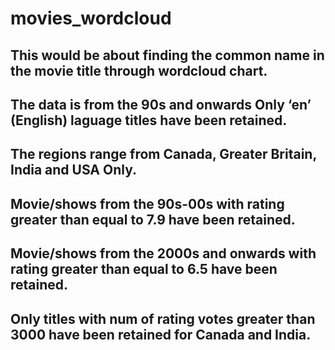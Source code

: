 # movies_wordcloud

## This would be about finding the common name in the movie title through wordcloud chart.


## The data is from the 90s and onwards Only ‘en’ (English) laguage titles have been retained.
## The regions range from Canada, Greater Britain, India and USA Only.
## Movie/shows from the 90s-00s with rating greater than equal to 7.9 have been retained.
## Movie/shows from the 2000s and onwards with rating greater than equal to 6.5 have been retained.
## Only titles with num of rating votes greater than 3000 have been retained for Canada and India.
